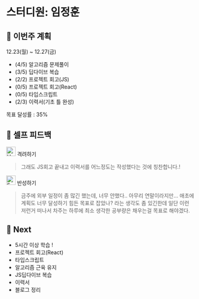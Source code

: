 # 스터디원: 임정훈

## 🚀 이번주 계획

12.23(월) ~ 12.27(금)

- (4/5) 알고리즘 문제풀이
- (3/5) 딥다이브 복습
- (2/2) 프로젝트 회고(JS)
- (0/5) 프로젝트 회고(React)
- (0/5) 타입스크립트
- (2/3) 이력서(기초 틀 완성)

목표 달성률 : 35%

## 🎉 셀프 피드백

<img src="https://raw.githubusercontent.com/Tarikul-Islam-Anik/Animated-Fluent-Emojis/master/Emojis/Smilies/Hugging%20Face.png" alt="Hugging Face" width="25" height="25"> 격려하기</img>

> 그래도 JS회고 끝내고 이력서를 어느정도는 작성했다는 것에 칭찬합니다.!

<img src="https://raw.githubusercontent.com/Tarikul-Islam-Anik/Animated-Fluent-Emojis/master/Emojis/Smilies/Face%20with%20Monocle.png" alt="Face with Monocle" width="25" height="25"> 반성하기</img>

> 금주에 외부 일정이 좀 많긴 했는데, 너무 안했다.. 아무리 연말이라지만...
> 애초에 계획도 너무 달성하기 힘든 목표로 잡았나? 라는 생각도 좀 있긴한데 일단 이런 저런거 떠나서
> 차주는 하루에 최소 생각한 공부량은 채우는걸 목표로 해야겠다.

## 🌱 Next

- 5시간 이상 학습 !
- 프로젝트 회고(React)
- 타입스크립트
- 알고리즘 근육 유지
- JS딥다이브 복습
- 이력서
- 블로그 정리
